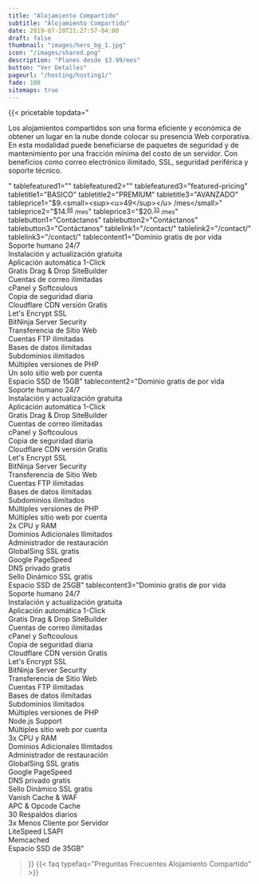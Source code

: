 ```yaml
---
title: "Alojamiento Compartido"
subtitle: "Alojamiento Compartido"
date: 2019-07-20T21:27:57-04:00
draft: false
thumbnail: "images/hero_bg_1.jpg"
icon: "/images/shared.png"
description: "Planes desde $3.99/mes"
button: "Ver Detalles"
pageurl: "/hosting/hosting1/"
fade: 100
sitemaps: true
---
```


{{< pricetable 
topdata="<p>Los alojamientos compartidos son una forma eficiente y económica de obtener un lugar en la nube donde colocar su presencia Web corporativa. En esta modalidad puede beneficiarse de paquetes de seguridad y de mantenimiento por una fracción mínima del costo de un servidor. Con beneficios como correo electrónico ilimitado, SSL, seguridad periférica y soporte técnico.</p>"
tablefeatured1="" tablefeatured2="" tablefeatured3="featured-pricing" 
tabletitle1="BASICO" tabletitle2="PREMIUM" tabletitle3="AVANZADO" 
tableprice1="$9.<small><sup><u>49</sup></u> /mes</small>" tableprice2="$14.<small><sup><u>66</sup></u> /mes</small>" tableprice3="$20.<small><sup><u>33</sup></u> /mes</small>"
tablebutton1="Contáctanos" tablebutton2="Contáctanos" tablebutton3="Contáctanos" 
tablelink1="/contact/" tablelink2="/contact/" tablelink3="/contact/" 
tablecontent1="Dominio gratis de por vida<br>Soporte humano 24/7<br>Instalación y actualización gratuita<br>Aplicación automática 1-Click<br>Gratis Drag & Drop SiteBuilder<br>Cuentas de correo ilimitadas<br>cPanel y Softcoulous<br>Copia de seguridad diaria<br>Cloudflare CDN versión Gratis<br>Let's Encrypt SSL<br>BitNinja Server Security<br>Transferencia de Sitio Web<br>Cuentas FTP ilimitadas<br>Bases de datos ilimitadas<br>Subdominios ilimitados<br>Múltiples versiones de PHP<br>Un solo sitio web por cuenta<br>Espacio SSD de 15GB"
tablecontent2="Dominio gratis de por vida<br>Soporte humano 24/7<br>Instalación y actualización gratuita<br>Aplicación automática 1-Click<br>Gratis Drag & Drop SiteBuilder<br>Cuentas de correo ilimitadas<br>cPanel y Softcoulous<br>Copia de seguridad diaria<br>Cloudflare CDN versión Gratis<br>Let's Encrypt SSL<br>BitNinja Server Security<br>Transferencia de Sitio Web<br>Cuentas FTP ilimitadas<br>Bases de datos ilimitadas<br>Subdominios ilimitados<br>Múltiples versiones de PHP<br>Múltiples sitio web por cuenta<br>2x CPU y RAM<br>Dominios Adicionales Ilimitados<br>Administrador de restauración<br>GlobalSing SSL gratis<br>Google PageSpeed<br>DNS privado gratis<br>Sello Dinámico SSL gratis<br>Espacio SSD de 25GB" 
tablecontent3="Dominio gratis de por vida<br>Soporte humano 24/7<br>Instalación y actualización gratuita<br>Aplicación automática 1-Click<br>Gratis Drag & Drop SiteBuilder<br>Cuentas de correo ilimitadas<br>cPanel y Softcoulous<br>Copia de seguridad diaria<br>Cloudflare CDN versión Gratis<br>Let's Encrypt SSL<br>BitNinja Server Security<br>Transferencia de Sitio Web<br>Cuentas FTP ilimitadas<br>Bases de datos ilimitadas<br>Subdominios ilimitados<br>Múltiples versiones de PHP<br>Node.js Support	<br>Múltiples sitio web por cuenta<br>3x CPU y RAM<br>Dominios Adicionales Ilimitados<br>Administrador de restauración<br>GlobalSing SSL gratis<br>Google PageSpeed<br>DNS privado gratis<br>Sello Dinámico SSL gratis<br>Vanish Cache & WAF<br>APC & Opcode Cache<br>30 Respaldos diarios<br>3x Menos Cliente por Servidor<br>LiteSpeed LSAPI<br>Memcached<br>Espacio SSD de 35GB" 


 >}}
 {{< faq typefaq="Preguntas Frecuentes Alojamiento Compartido" >}}